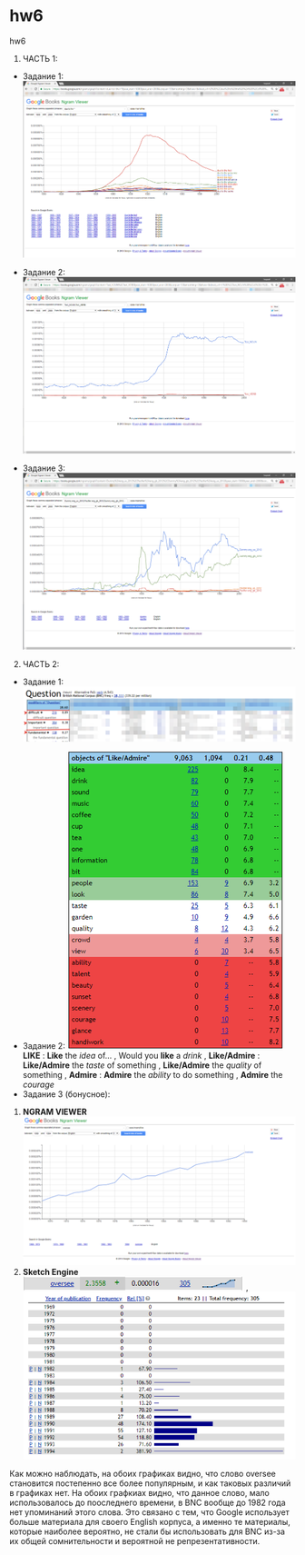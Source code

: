 # hw6
hw6
1. ЧАСТЬ 1:
+ Задание 1: ![](https://github.com/GeorgeMozgovoy/hw6/blob/master/2018-04-07_19-22-57.png)
- Задание 2: ![](https://github.com/GeorgeMozgovoy/hw6/blob/master/2018-04-07_19-34-35.png)
+ Задание 3: ![](https://github.com/GeorgeMozgovoy/hw6/blob/master/2018-04-07_19-52-55.png)
2. ЧАСТЬ 2:
+ Задание 1: ![](https://github.com/GeorgeMozgovoy/hw6/blob/master/2018-04-07_20-15-49.png)
- Задание 2: ![](https://github.com/GeorgeMozgovoy/hw6/blob/master/2018-04-07_20-20-46.png) **LIKE** : __Like__ the *idea* of... , Would you __like__ a *drink* , **Like/Admire** : __Like/Admire__ the *taste* of something ,  __Like/Admire__ the *quality* of something , **Admire** : __Admire__ the *ability* to do something , __Admire__ the *courage*
- Задание 3 (бонусное): 
1. **NGRAM VIEWER** ![](https://github.com/GeorgeMozgovoy/hw6/blob/master/2018-04-08_00-20-14.png)
2. **Sketch Engine** ![](https://github.com/GeorgeMozgovoy/hw6/blob/master/2018-04-08_00-21-15.png) , ![](https://github.com/GeorgeMozgovoy/hw6/blob/master/2018-04-08_00-21-31.png)

Как можно наблюдать, на обоих графиках видно, что слово oversee становится постепенно все более популярным, и как таковых различий в графиках нет. На обоих графкиах видно, что данное слово, мало использовалось до пооследнего времени, в BNC вообще до 1982 года нет упоминаний этого слова. Это связано с тем, что Google использует больше материала для своего English корпуса, а именно те материалы, которые наиболее вероятно, не стали бы использовать для BNC из-за их общей сомнительности и вероятной не репрезентативности.
